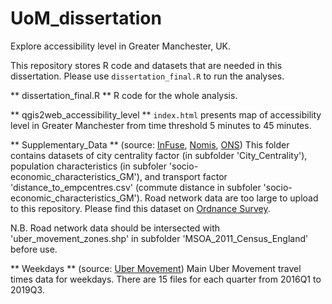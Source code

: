 # UoM_dissertation
Explore accessibility level in Greater Manchester, UK.

This repository stores R code and datasets that are needed in this dissertation. Please use `dissertation_final.R` to run the analyses.

** dissertation_final.R **
R code for the whole analysis.

** qgis2web_accessibility_level **
`index.html` presents map of accessibility level in Greater Manchester from time threshold 5 minutes to 45 minutes.

** Supplementary_Data ** (source: [InFuse](http://infuse.ukdataservice.ac.uk), [Nomis](https://www.nomisweb.co.uk), 
[ONS](http://geoportal.statistics.gov.uk/datasets/middle-layer-super-output-areas-december-2011-boundaries-ew-bfc-1?geometry=-17.993%252C50.522%252C13.647%252C55.161))
This folder contains datasets of city centrality factor (in subfolder 'City_Centrality'), population characteristics (in subfoler 'socio-economic_characteristics_GM'),
and transport factor 'distance_to_empcentres.csv' (commute distance in subfoler 'socio-economic_characteristics_GM').
Road network data are too large to upload to this repository. Please find this dataset on [Ordnance Survey](https://osdatahub.os.uk/downloads/open/OpenRoads).

N.B. Road network data should be intersected with 'uber_movement_zones.shp' in subfolder 'MSOA_2011_Census_England' before use.

** Weekdays ** (source: [Uber Movement](https://movement.uber.com/?lang=en-GB))
Main Uber Movement travel times data for weekdays. There are 15 files for each quarter from 2016Q1 to 2019Q3.

